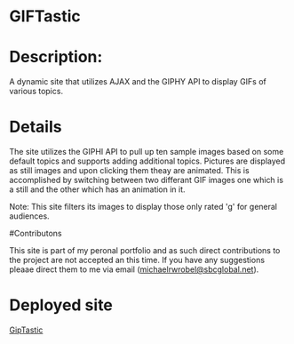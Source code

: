 # GIFTastic

# Description:

A dynamic site that utilizes AJAX and the GIPHY API to display GIFs of various topics.

# Details

The site utilizes the GIPHI API to pull up ten sample images based on some default topics and supports adding additional topics.   Pictures are displayed as still images and upon clicking them theay are animated.  This is accomplished by switching between two differant GIF images one which is a still and the other which has an animation in it.

Note: This site filters its images to display those only rated 'g' for general audiences.

#Contributons

This site is part of my peronal portfolio and as such direct contributions to the project are not accepted an this time.  If you have any suggestions pleaae direct them to me via email (michaelrwrobel@sbcglobal.net).

# Deployed site
[GipTastic](https://michaelwrobelpersonal.github.io/GIFTastic/)

